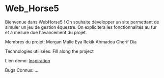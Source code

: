 # Web_Horse5

Bienvenue dans WebHorse5 !
On souhaite développer un site permettant de simuler un jeu de gestion équestre.  On explicitera les fonctionnalités au fur et à mesure due l'avancement du projet.

 Membres du projet:
   Morgan Malle
   Eya Rekik
   Ahmadou Cherif Dia

  Technologies utilisées:
    Fill along the project

  Lien démo:
    [Inspiration](https://www.equideow.com/)

  Bugs Connus:
    ...
